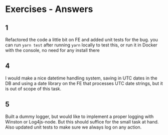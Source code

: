 # Exercises - Answers

## 1

Refactored the code a little bit on FE and added unit tests for the bug.
you can run `yarn test` after running `yarn` locally to test this,
or run it in Docker with the console, no need for any install there

## 4

I would make a nice datetime handling system, saving in UTC dates in the DB and using a date library on the FE that processes UTC date strings, but it is out of scope of this task.

## 5

Built a dummy logger, but would like to implement a proper logging with Winston or Log4js-node.
But this should suffice for the small task at hand. Also updated unit tests to make sure we always log on any action.

